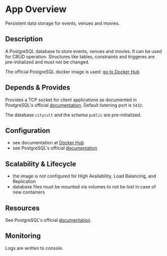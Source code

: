 # App Overview

Persistent data storage for events, venues and movies.


## Description

A PostgreSQL database to store events, venues and movies. It can be used for CRUD operation.
Structures like tables, constraints and triggeres are pre-initialized and must not be changed.

The official PostgreSQL docker image is used: [go to Docker Hub](https://hub.docker.com/_/postgres)


## Depends & Provides

Provides a TCP socket for client applications as documented in PostgreSQL's official [documentation](https://www.postgresql.org/docs/). Default listening port is `5432`.

The database `citycult` and the schema `public` are pre-initialized.


## Configuration

* see documentation at [Docker Hub](https://hub.docker.com/_/postgres)
* see PostgreSQL's official [documentation](https://www.postgresql.org/docs/)


## Scalability & Lifecycle

* the image is not configured for High Availability, Load Balancing, and Replication
* database files must be mounted via volumes to not be lost in case of new containers


## Resources

See PostgreSQL's official [documentation](https://www.postgresql.org/docs/).


## Monitoring

Logs are written to console.
